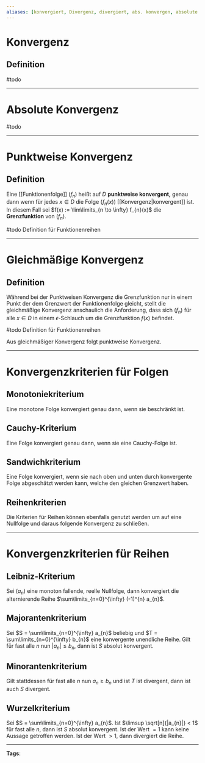 ```yaml
---
aliases: [konvergiert, Divergenz, divergiert, abs. konvergen, absolute konvergen, absolute Konvergenz]
---
```


# Konvergenz
## Definition
#todo

---
# Absolute Konvergenz
#todo

---
# Punktweise Konvergenz
## Definition
Eine [[Funktionenfolge]] $(f_n)$ heißt auf $D$ **punktweise konvergent,** genau dann wenn für jedes $x \in D$ die Folge $(f_{n}(x))$ [[Konvergenz|konvergent]] ist. In diesem Fall sei $f(x) := \lim\limits_{n \to \infty} f_{n}(x)$ die **Grenzfunktion** von $(f_{n})$.

#todo Definition für Funktionenreihen

---
# Gleichmäßige Konvergenz
## Definition
Während bei der Punktweisen Konvergenz die Grenzfunktion nur in einem Punkt der dem Grenzwert der Funktionenfolge gleicht, stellt die gleichmäßige Konvergenz anschaulich die Anforderung, dass sich $(f_{n})$ für alle $x \in D$ in einem $\epsilon$-Schlauch um die Grenzfunktion $f(x)$ befindet.

#todo Definition für Funktionenreihen

Aus gleichmäßiger Konvergenz folgt punktweise Konvergenz.

---
# Konvergenzkriterien für Folgen
## Monotoniekriterium
Eine monotone Folge konvergiert genau dann, wenn sie beschränkt ist.

## Cauchy-Kriterium
Eine Folge konvergiert genau dann, wenn sie eine Cauchy-Folge ist.

## Sandwichkriterium
Eine Folge konvergiert, wenn sie nach oben und unten durch konvergente Folge abgeschätzt werden kann, welche den gleichen Grenzwert haben.

## Reihenkriterien
Die Kriterien für Reihen können ebenfalls genutzt werden um auf eine Nullfolge und daraus folgende Konvergenz zu schließen.

---
# Konvergenzkriterien für Reihen
## Leibniz-Kriterium
Sei $(a_{n})$ eine monoton fallende, reelle Nullfolge, dann konvergiert die alternierende Reihe $\sum\limits_{n=0}^{\infty} (-1)^{n} a_{n}$.

## Majorantenkriterium
Sei $S = \sum\limits_{n=0}^{\infty} a_{n}$ beliebig und $T = \sum\limits_{n=0}^{\infty} b_{n}$ eine konvergente unendliche Reihe. Gilt für fast alle $n$ nun $|a_{n}| \leq b_{n}$, dann ist $S$ absolut konvergent.

## Minorantenkriterium
Gilt stattdessen für fast alle $n$ nun $a_{n} \geq b_{n}$ und ist $T$ ist divergent, dann ist auch $S$ divergent.

## Wurzelkriterium
Sei $S = \sum\limits_{n=0}^{\infty} a_{n}$.
Ist $\limsup \sqrt[n]{|a_{n}|} < 1$ für fast alle $n$, dann ist $S$ absolut konvergent. Ist der Wert $=1$ kann keine Aussage getroffen werden. Ist der Wert $> 1$, dann divergiert die Reihe.

---
**Tags**: 